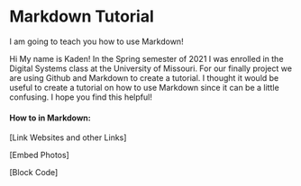 # Markdown Tutorial
I am going to teach you how to use Markdown!

Hi My name is Kaden! In the Spring semester of 2021 I was enrolled in the Digital Systems class at the University of Missouri. For our finally project we are using Github and Markdown to create a tutorial. I thought it would be useful to create a tutorial on how to use Markdown since it can be a little confusing. I hope you find this helpful!













#### How to in Markdown:
[Link Websites and other Links]

[Embed Photos]

[Block Code]

